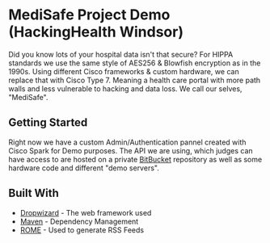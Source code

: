 # MediSafe Project Demo (HackingHealth Windsor)

Did you know lots of your hospital data isn't that secure? For HIPPA standards we use the same style of AES256 & Blowfish encryption as in the 1990s. Using different Cisco frameworks & custom hardware, we can replace that with Cisco Type 7. Meaning a health care portal with more path walls and less vulnerable to hacking and data loss. We call our selves, "MediSafe".

## Getting Started

Right now we have a custom Admin/Authentication pannel created with Cisco Spark for Demo purposes. The API we are using, which judges can have access to are hosted on a private [BitBucket](https://bitbucket.org/gamer456148/medibot-simulation/downloads/) repository as well as some hardware code and different "demo servers".

## Built With

* [Dropwizard](http://www.dropwizard.io/1.0.2/docs/) - The web framework used
* [Maven](https://maven.apache.org/) - Dependency Management
* [ROME](https://rometools.github.io/rome/) - Used to generate RSS Feeds
